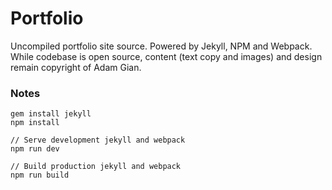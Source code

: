 # Portfolio

Uncompiled portfolio site source. Powered by Jekyll, NPM and Webpack. While codebase is open source, content (text copy and images) and design remain copyright of Adam Gian.

### Notes

```
gem install jekyll
npm install
```

```
// Serve development jekyll and webpack
npm run dev

// Build production jekyll and webpack
npm run build
```